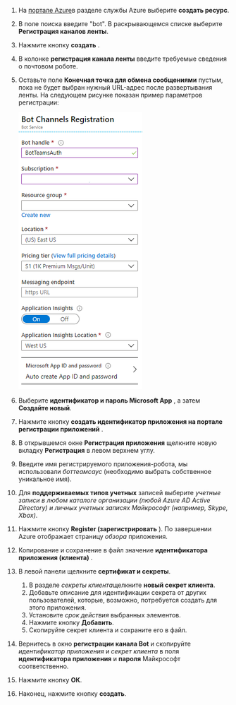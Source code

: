 1. На [портале Azure](https://ms.portal.azure.com/#home)в разделе службы Azure выберите **создать ресурс**.
1. В поле поиска введите "bot". В раскрывающемся списке выберите **Регистрация каналов ленты**.
1. Нажмите кнопку **создать** .
1. В колонке **регистрация канала ленты** введите требуемые сведения о почтовом роботе.
1. Оставьте поле **Конечная точка для обмена сообщениями** пустым, пока не будет выбран нужный URL-адрес после развертывания ленты. На следующем рисунке показан пример параметров регистрации:

    ![регистрация каналов приложений для ленты](../../assets/images/authentication/auth-bot-channels-registration.png)

1. Выберите **идентификатор и пароль Microsoft App** , а затем **Создайте новый**.
1. Нажмите кнопку **создать идентификатор приложения на портале регистрации приложений** .
1. В открывшемся окне **Регистрация приложения** щелкните новую вкладку **Регистрация** в левом верхнем углу.
1. Введите имя регистрируемого приложения-робота, мы использовали *боттеамсаус* (необходимо выбрать собственное уникальное имя).
1. Для **поддерживаемых типов учетных** записей выберите *учетные записи в любом каталоге организации (любой Azure AD Active Directory) и личных учетных записях Майкрософт (например, Skype, Xbox)*.
1. Нажмите кнопку **Register (зарегистрировать** ). По завершении Azure отображает страницу *обзора* приложения.
1. Копирование и сохранение в файл значение **идентификатора приложения (клиента)** .
1. В левой панели щелкните **сертификат и секреты**.
    1. В разделе *секреты клиента*щелкните **новый секрет клиента**.
    1. Добавьте описание для идентификации секрета от других пользователей, которые, возможно, потребуется создать для этого приложения.
    1. Установите *срок действия* выбранных элементов.
    1. Нажмите кнопку **Добавить**.
    1. Скопируйте секрет клиента и сохраните его в файл.
1. Вернитесь в окно **регистрации канала Bot** и скопируйте *идентификатор приложения* и *секрет клиента* в поля **идентификатора приложения** и **пароля** Майкрософт соответственно.
1. Нажмите кнопку **ОК**.
1. Наконец, нажмите кнопку **создать**.
